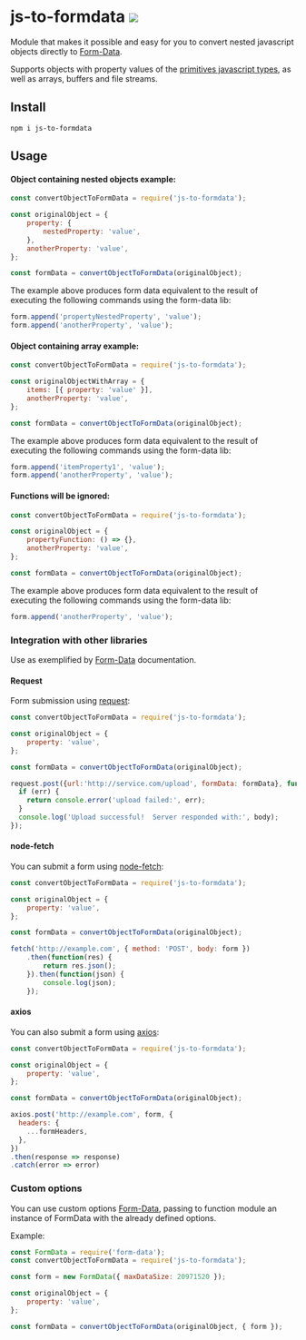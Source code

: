 # js-to-formdata ![](https://github.com/alisonsm92/js-to-formdata/workflows/Build/badge.svg)
Module that makes it possible and easy for you to convert nested javascript objects directly to [Form-Data](https://www.npmjs.com/package/form-data).

Supports objects with property values of the [primitives javascript types](https://javascript.info/types), as well as arrays, buffers and file streams.

## Install

```
npm i js-to-formdata
```

## Usage

#### Object containing nested objects example:

```js
const convertObjectToFormData = require('js-to-formdata');

const originalObject = {
    property: {
        nestedProperty: 'value',
    },
    anotherProperty: 'value',
};

const formData = convertObjectToFormData(originalObject);
```

The example above produces form data equivalent to the result of executing the following commands using the form-data lib:

```js
form.append('propertyNestedProperty', 'value');
form.append('anotherProperty', 'value');
```

#### Object containing array example:

```js
const convertObjectToFormData = require('js-to-formdata');

const originalObjectWithArray = {
    items: [{ property: 'value' }],
    anotherProperty: 'value',
};

const formData = convertObjectToFormData(originalObject);
```

The example above produces form data equivalent to the result of executing the following commands using the form-data lib:

```js
form.append('itemProperty1', 'value');
form.append('anotherProperty', 'value');
```

#### Functions will be ignored:

```js
const convertObjectToFormData = require('js-to-formdata');

const originalObject = {
    propertyFunction: () => {},
    anotherProperty: 'value',
};

const formData = convertObjectToFormData(originalObject);
```

The example above produces form data equivalent to the result of executing the following commands using the form-data lib:

```js
form.append('anotherProperty', 'value');
```

### Integration with other libraries

Use as exemplified by [Form-Data](https://www.npmjs.com/package/) documentation.

#### Request

Form submission using  [request](https://github.com/request/request):

```javascript
const convertObjectToFormData = require('js-to-formdata');

const originalObject = {
    property: 'value',
};

const formData = convertObjectToFormData(originalObject);

request.post({url:'http://service.com/upload', formData: formData}, function(err, httpResponse, body) {
  if (err) {
    return console.error('upload failed:', err);
  }
  console.log('Upload successful!  Server responded with:', body);
});
```

#### node-fetch

You can submit a form using [node-fetch](https://github.com/bitinn/node-fetch):

```javascript
const convertObjectToFormData = require('js-to-formdata');

const originalObject = {
    property: 'value',
};

const formData = convertObjectToFormData(originalObject);

fetch('http://example.com', { method: 'POST', body: form })
    .then(function(res) {
        return res.json();
    }).then(function(json) {
        console.log(json);
    });
```

#### axios

You can also submit a form using [axios](https://github.com/axios/axios):
```javascript
const convertObjectToFormData = require('js-to-formdata');

const originalObject = {
    property: 'value',
};

const formData = convertObjectToFormData(originalObject);

axios.post('http://example.com', form, {
  headers: {
    ...formHeaders,
  },
})
.then(response => response)
.catch(error => error)
```

### Custom options
You can use custom options [Form-Data](https://www.npmjs.com/package/), passing to function module an instance of FormData with the already defined options.

Example:

```javascript
const FormData = require('form-data');
const convertObjectToFormData = require('js-to-formdata');

const form = new FormData({ maxDataSize: 20971520 });

const originalObject = {
    property: 'value',
};

const formData = convertObjectToFormData(originalObject, { form });

```